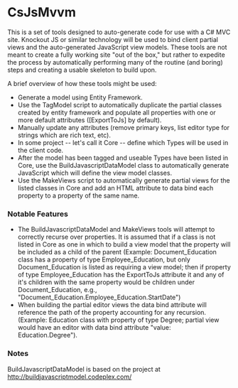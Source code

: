 CsJsMvvm
========

This is a set of tools designed to auto-generate code for use with a C# MVC site. Knockout JS or similar technology will be used to bind client partial views and the auto-generated JavaScript view models. These tools are not meant to create a fully working site "out of the box," but rather to expedite the process by automatically performing many of the routine (and boring) steps and creating a usable skeleton to build upon.

A brief overview of how these tools might be used:

- Generate a model using Entity Framework.
- Use the TagModel script to automatically duplicate the partial classes created by entity framework and populate all properties with one or more default attributes ([ExportToJs] by default).
- Manually update any attributes (remove primary keys, list editor type for strings which are rich text, etc).
- In some project -- let's call it Core -- define which Types will be used in the client code.
- After the model has been tagged and useable Types have been listed in Core, use the BuildJavascriptDataModel class to automatically generate JavaScript which will define the view model classes.
- Use the MakeViews script to automatically generate partial views for the listed classes in Core and add an HTML attribute to data bind each property to a property of the same name.

### Notable Features

- The BuildJavascriptDataModel and MakeViews tools will attempt to correctly recurse over properties. It is assumed that if a class is not listed in Core as one in which to build a view model that the property will be included as a child of the parent (Example: Document\_Education class has a property of type Employee\_Education, but only Document\_Education is listed as requiring a view model; then if property of type Employee\_Education has the ExportToJs attribute it and any of it's children with the same property would be children under Document\_Education, e.g., "Document\_Education.Employee\_Education.StartDate")
- When building the partial editor views the data bind attribute will reference the path of the property accounting for any recursion. (Example: Education class with property of type Degree; partial view would have an editor with data bind attribute "value: Education.Degree").  

### Notes

BuildJavascriptDataModel is based on the project at http://buildjavascriptmodel.codeplex.com/
